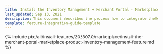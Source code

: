 ```yaml
---
title: Install the Inventory Management + Merchant Portal - Marketplace Product feature
last_updated: Sep 13, 2021
description: This document describes the process how to integrate theMerchant Portal - Marketplace Product + Inventory Management feature into a Spryker project.
template: feature-integration-guide-template
---
```


{% include pbc/all/install-features/202307.0/marketplace/install-the-merchant-portal-marketplace-product-inventory-management-feature.md %} <!-- To edit, see /_includes/pbc/all/install-features/202307.0/marketplace/install-the-merchant-portal-marketplace-product-inventory-management-feature.md -->
